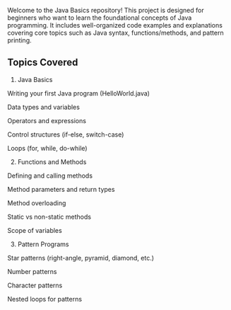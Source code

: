 Welcome to the Java Basics repository! This project is designed for beginners who want to learn the foundational concepts of Java programming. It includes well-organized code examples and explanations covering core topics such as Java syntax, functions/methods, and pattern printing.

## Topics Covered
1. Java Basics

Writing your first Java program (HelloWorld.java)

Data types and variables

Operators and expressions

Control structures (if-else, switch-case)

Loops (for, while, do-while)

2. Functions and Methods

Defining and calling methods

Method parameters and return types

Method overloading

Static vs non-static methods

Scope of variables

3. Pattern Programs

Star patterns (right-angle, pyramid, diamond, etc.)

Number patterns

Character patterns

Nested loops for patterns
